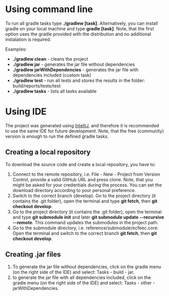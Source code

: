 # Using command line

To run all gradle tasks type <b>./gradlew [task]</b>. Alternatively, you can install gradle on your local machine and type <b>gradle [task]</b>. Note, that the first option uses the gradle provided with the distribution and no additional instalation is required.

Examples:
- <b>./gradlew clean</b> - cleans the project
- <b>./gradlew jar</b> - generates the jar file without dependencies
- <b>./gradlew jarWithDependencies</b> - generates the jar file with dependencies included (custom task)
- <b>./gradlew test</b> - run all tests and stores the results in the folder: build/reports/tests/test
- <b>./gradlew tasks</b> - lists all tasks available

# Using IDE

The project was generated using [IntelliJ](https://www.jetbrains.com/idea/download/#section=linux), and therefore it is recommended to use the same IDE for future development. Note, that the free (community) version is enough to run the defined gradle tasks.

## Creating a local repository

To download the source code and create a local repository, you have to:
1) Connect to the remote repository, i.e. File - New - Project from Version Control, provide a valid GitHub URL and press clone. Note, that you might be asked for your credentials during the process. You can set the download directory according to your personal preference.
2) Switch to the correct branch (develop). Go to the project directory (it contains the .git folder), open the terminal and type <b>git fetch</b>, then <b>git checkout develop</b>.
3) Go to the project directory (it contains the .git folder), open the terminal and type <b>git submodule init</b> and later <b>git submodule update --recursive --remote</b>. This command updates the submodules in the project path.
4) Go to the submodule directory, i.e. reference/submodule/ecfeec.core. Open the terminal and switch to the correct branch <b>git fetch</b>, then <b>git checkout develop</b>.
  
 ## Creating .jar files
 
 1) To generate the jar file without dependencies, click on the gradle menu (on the right side of the IDE) and select: Tasks - build - jar.
 2) to generate the jar file with all dependencies included, click on the gradle menu (on the right side of the IDE) and select: Tasks - other - jarWithDependencies.

